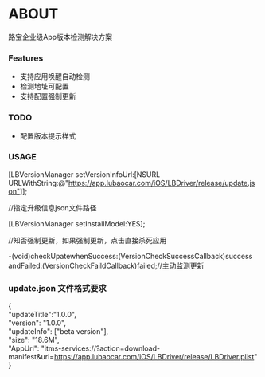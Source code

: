 # ABOUT #

路宝企业级App版本检测解决方案

### Features ###

* 支持应用唤醒自动检测
* 检测地址可配置
* 支持配置强制更新

### TODO ###

* 配置版本提示样式

### USAGE ###

[LBVersionManager setVersionInfoUrl:[NSURL URLWithString:@"https://app.lubaocar.com/iOS/LBDriver/release/update.json"]]; 

//指定升级信息json文件路径 

[LBVersionManager setInstallModel:YES]; 

//知否强制更新，如果强制更新，点击直接杀死应用 

-(void)checkUpatewhenSuccess:(VersionCheckSuccessCallback)success
                    andFailed:(VersionCheckFaildCallback)failed;//主动监测更新
 
### update.json 文件格式要求 ###
 
{  
   "updateTitle":"1.0.0",  
   "version": "1.0.0",  
   "updateInfo": ["beta version"],   
   "size": "18.6M",  
   "AppUrl": "itms-services://?action=download-manifest&url=https://app.lubaocar.com/iOS/LBDriver/release/LBDriver.plist"  
}